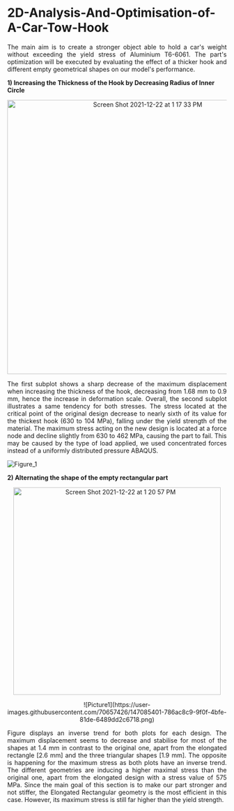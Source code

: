 # 2D-Analysis-And-Optimisation-of-A-Car-Tow-Hook
<p align="justify">
The main aim is to create a stronger object able to hold a car's weight without exceeding the yield stress of Aluminium T6-6061. The part's optimization will be executed by evaluating the effect of a thicker hook and different empty geometrical shapes on our model's performance. 
</p>

**1)	Increasing the Thickness of the Hook by Decreasing Radius of Inner Circle**

<p align="center">
<img width="629" alt="Screen Shot 2021-12-22 at 1 17 33 PM" src="https://user-images.githubusercontent.com/70657426/147084797-4d47f4ef-a50f-498b-8ba9-227301f8cf95.png">
</p>

<p align="justify">
The first subplot shows a sharp decrease of the maximum displacement when increasing the thickness of the hook, decreasing from 1.68 mm to 0.9 mm, hence the increase in deformation scale. Overall, the second subplot illustrates a same tendency for both stresses. The stress located at the critical point of the original design decrease to nearly sixth of its value for the thickest hook (630 to 104 MPa), falling under the yield strength of the material. The maximum stress acting on the new design is located at a force node and decline slightly from 630 to 462 MPa, causing the part to fail. This may be caused by the type of load applied, we used concentrated forces instead of a uniformly distributed pressure ABAQUS.
</p>

<p align="center">
  
![Figure_1](https://user-images.githubusercontent.com/70657426/147084862-aac721b7-1fb0-4367-b1a0-46f7aaa02b94.png)
  
</p>

**2)	Alternating the shape of the empty rectangular part**

<p align="center">
<img width="476" alt="Screen Shot 2021-12-22 at 1 20 57 PM" src="https://user-images.githubusercontent.com/70657426/147085202-bf26f791-e240-4ce6-972d-699a164000cf.png">
</p>

<p align="center">
![Picture1](https://user-images.githubusercontent.com/70657426/147085401-786ac8c9-9f0f-4bfe-81de-6489dd2c6718.png)
</p>

<p align="justify">
Figure displays an inverse trend for both plots for each design. The maximum displacement seems to decrease and stabilise for most of the shapes at 1.4 mm in contrast to the original one, apart from the elongated rectangle [2.6 mm] and the three triangular shapes [1.9 mm]. 
The opposite is happening for the maximum stress as both plots have an inverse trend. The different geometries are inducing a higher maximal stress than the original one, apart from the elongated design with a stress value of 575 MPa.
Since the main goal of this section is to make our part stronger and not stiffer, the Elongated Rectangular geometry is the most efficient in this case. However, its maximum stress is still far higher than the yield strength.
</p>
